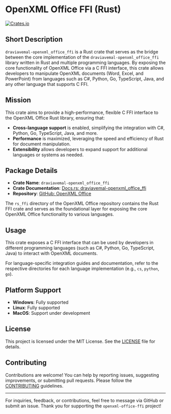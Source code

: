 # OpenXML Office FFI (Rust)

[![Crates.io](https://img.shields.io/crates/v/draviavemal-openxml_office_ffi.svg)](https://crates.io/crates/draviavemal-openxml_office_ffi)

## Short Description

`draviavemal-openxml_office_ffi` is a Rust crate that serves as the bridge between the core implementation of the `draviavemal-openxml_office_ffi` library written in Rust and multiple programming languages. By exposing the core functionality of OpenXML Office via a C FFI interface, this crate allows developers to manipulate OpenXML documents (Word, Excel, and PowerPoint) from languages such as C#, Python, Go, TypeScript, Java, and any other language that supports C FFI.

## Mission

This crate aims to provide a high-performance, flexible C FFI interface to the OpenXML Office Rust library, ensuring that:

- **Cross-language support** is enabled, simplifying the integration with C#, Python, Go, TypeScript, Java, and more.
- **Performance** is maximized, leveraging the speed and efficiency of Rust for document manipulation.
- **Extensibility** allows developers to expand support for additional languages or systems as needed.

## Package Details

- **Crate Name**: `draviavemal-openxml_office_ffi`
- **Crate Documentation**: [Docs.rs: draviavemal-openxml_office_ffi](https://docs.rs/draviavemal-openxml_office_ffi)
- **Repository**: [GitHub: OpenXML Office](https://github.com/DraviaVemal/openxml-office/tree/alpha/rs_ffi)

The `rs_ffi` directory of the OpenXML Office repository contains the Rust FFI crate and serves as the foundational layer for exposing the core OpenXML Office functionality to various languages.

## Usage

This crate exposes a C FFI interface that can be used by developers in different programming languages (such as C#, Python, Go, TypeScript, Java) to interact with OpenXML documents. 

For language-specific integration guides and documentation, refer to the respective directories for each language implementation (e.g., `cs`, `python`, `go`).

## Platform Support

- **Windows**: Fully supported
- **Linux**: Fully supported
- **MacOS**: Support under development

## License

This project is licensed under the MIT License. See the [LICENSE](https://github.com/DraviaVemal/openxml-office/blob/main/LICENSE) file for details.

## Contributing

Contributions are welcome! You can help by reporting issues, suggesting improvements, or submitting pull requests. Please follow the [CONTRIBUTING](https://github.com/DraviaVemal/openxml-office/blob/main/CONTRIBUTING.md) guidelines.

---

For inquiries, feedback, or contributions, feel free to message via GitHub or submit an issue. Thank you for supporting the `openxml-office-ffi` project!

